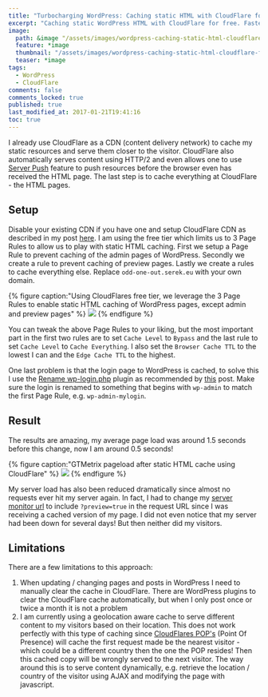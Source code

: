 ```yaml
---
title: "Turbocharging WordPress: Caching static HTML with CloudFlare for free"
excerpt: "Caching static WordPress HTML with CloudFlare for free. Faster pageload for served HTML."
image:
  path: &image "/assets/images/wordpress-caching-static-html-cloudflare-feature.png"
  feature: *image
  thumbnail: "/assets/images/wordpress-caching-static-html-cloudflare-feature-th.png"
  teaser: *image
tags:
  - WordPress
  - CloudFlare
comments: false
comments_locked: true
published: true
last_modified_at: 2017-01-21T19:41:16
toc: true
---
```

I already use CloudFlare as a CDN (content delivery network) to cache my static resources and serve them closer to the visitor. CloudFlare also automatically serves content using HTTP/2 and even allows one to use [Server Push](/code/http2-server-push-nginx-cloudflare-wordpress/) feature to push resources before the browser even has received the HTML page. The last step is to cache everything at CloudFlare - the HTML pages.

## Setup
Disable your existing CDN if you have one and setup CloudFlare CDN as described in my post [here](/code/http2-server-push-nginx-cloudflare-wordpress/). I am using the free tier which limits us to 3 Page Rules to allow us to play with static HTML caching. First we setup a Page Rule to prevent caching of the admin pages of WordPress. Secondly we create a rule to prevent caching of preview pages. Lastly we create a rules to cache everything else. Replace `odd-one-out.serek.eu` with your own domain.

{% figure caption:"Using CloudFlares free tier, we leverage the 3 Page Rules to enable static HTML caching of WordPress pages, except admin and preview pages" %}
![](/assets/images/wordpress-caching-static-html-cloudflare-feature-1024.png)
{% endfigure %}

You can tweak the above Page Rules to your liking, but the most important part in the first two rules are to set `Cache Level` to `Bypass` and the last rule to set `Cache Level` to `Cache Everything`. I also set the `Browser Cache TTL` to the lowest I can and the `Edge Cache TTL` to the highest.

One last problem is that the login page to WordPress is cached, to solve this I use the [Rename wp-login.php](https://wordpress.org/plugins/rename-wp-login/) plugin as recommended by [this](https://blog.thirdechelon.org/2015/05/cloudflare-page-rules-for-wordpress-caching/) post. Make sure the login is renamed to something that begins with `wp-admin` to match the first Page Rule, e.g. `wp-admin-mylogin`.

## Result
The results are amazing, my average page load was around 1.5 seconds before this change, now I am around 0.5 seconds!

{% figure caption:"GTMetrix pageload after static HTML cache using CloudFlare" %}
![](/assets/images/wordpress-caching-static-html-cloudflare-GTMetrix-pageload.png)
{% endfigure %}

My server load has also been reduced dramatically since almost no requests ever hit my server again. In fact, I had to change my [server monitor url](/code/free-wordpress-jetpack-monitor-replacement/) to include `?preview=true` in the request URL since I was receiving a cached version of my page. I did not even notice that my server had been down for several days! But then neither did my visitors.

## Limitations
There are a few limitations to this approach:

1. When updating / changing pages and posts in WordPress I need to manually clear the cache in CloudFlare. There are WordPress plugins to clear the CloudFlare cache automatically, but when I only post once or twice a month it is not a problem
2. I am currently using a geolocation aware cache to serve different content to my visitors based on their location. This does not work perfectly with this type of caching since [CloudFlares POP's](https://www.cloudflare.com/network/) (Point Of Presence) will cache the first request made be the nearest visitor - which could be a different country then the one the POP resides! Then this cached copy will be wrongly served to the next visitor. The way around this is to serve content dynamically, e.g. retrieve the location / country of the visitor using AJAX and modifying the page with javascript.
